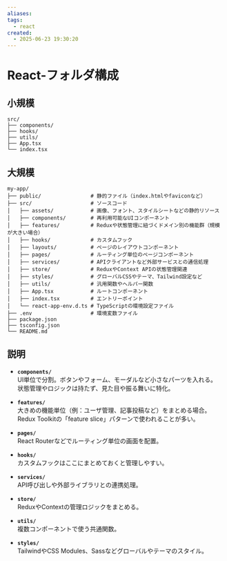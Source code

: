```yaml
---
aliases: 
tags:
  - react
created:
  - 2025-06-23 19:30:20
---
```


# React-フォルダ構成

## 小規模

```
src/
├── components/
├── hooks/
├── utils/
├── App.tsx
└── index.tsx
```

## 大規模

```
my-app/
├── public/                # 静的ファイル（index.htmlやfaviconなど）
├── src/                   # ソースコード
│   ├── assets/            # 画像、フォント、スタイルシートなどの静的リソース
│   ├── components/        # 再利用可能なUIコンポーネント
│   ├── features/          # Reduxや状態管理に紐づくドメイン別の機能群（規模が大きい場合）
│   ├── hooks/             # カスタムフック
│   ├── layouts/           # ページのレイアウトコンポーネント
│   ├── pages/             # ルーティング単位のページコンポーネント
│   ├── services/          # APIクライアントなど外部サービスとの通信処理
│   ├── store/             # ReduxやContext APIの状態管理関連
│   ├── styles/            # グローバルCSSやテーマ、Tailwind設定など
│   ├── utils/             # 汎用関数やヘルパー関数
│   ├── App.tsx            # ルートコンポーネント
│   ├── index.tsx          # エントリーポイント
│   └── react-app-env.d.ts # TypeScriptの環境設定ファイル
├── .env                   # 環境変数ファイル
├── package.json
├── tsconfig.json
└── README.md

```

## 説明

- **`components/`**  
    UI単位で分割。ボタンやフォーム、モーダルなど小さなパーツを入れる。  
    状態管理やロジックは持たず、見た目や振る舞いに特化。
    
- **`features/`**  
    大きめの機能単位（例：ユーザ管理、記事投稿など）をまとめる場合。  
    Redux Toolkitの「feature slice」パターンで使われることが多い。
    
- **`pages/`**  
    React Routerなどでルーティング単位の画面を配置。
    
- **`hooks/`**  
    カスタムフックはここにまとめておくと管理しやすい。
    
- **`services/`**  
    API呼び出しや外部ライブラリとの連携処理。
    
- **`store/`**  
    ReduxやContextの管理ロジックをまとめる。
    
- **`utils/`**  
    複数コンポーネントで使う共通関数。
    
- **`styles/`**  
    TailwindやCSS Modules、Sassなどグローバルやテーマのスタイル。